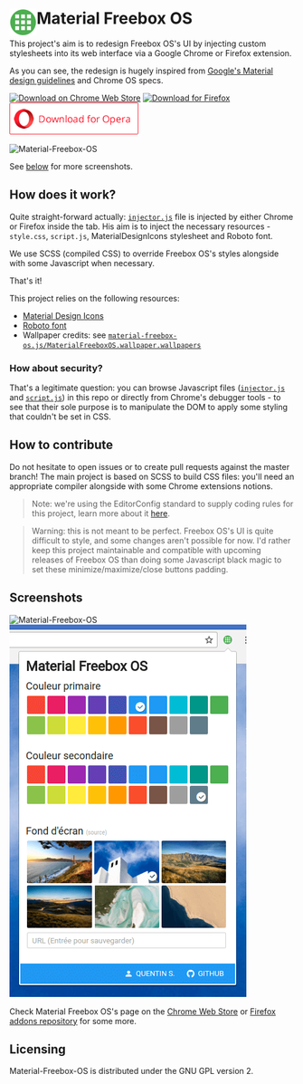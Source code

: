 # <img src="/data/img/icon-48x48.png" align="left" /> Material Freebox OS

This project's aim is to redesign Freebox OS's UI by injecting custom stylesheets into its web interface via a Google Chrome
or Firefox extension.

As you can see, the redesign is hugely inspired from [Google's Material design guidelines](http://www.google.com/design/spec/material-design/introduction.html)
and Chrome OS specs.

[![Download on Chrome Web Store](doc/download-chrome-web-store.png)](https://chrome.google.com/webstore/detail/material-freebox-os/lhdfonhgkclaigpfmclbahllambeednh)
[![Download for Firefox](doc/download-firefox.png)](https://addons.mozilla.org/fr/firefox/addon/material-freeboxos/)
[![Download for Opera](doc/download-opera.png)](doc/opera/opera-en.md)

![Material-Freebox-OS](doc/screenshot2.png)

See [below](#screenshots) for more screenshots.

## How does it work?
Quite straight-forward actually: [`injector.js`](data/js/injector.js) file is injected by either Chrome or Firefox inside the tab.
 His aim is to inject the necessary resources - `style.css`, `script.js`, MaterialDesignIcons stylesheet and Roboto font.

We use SCSS (compiled CSS) to override Freebox OS's styles alongside with some Javascript when necessary.

That's it!

This project relies on the following resources:

* [Material Design Icons](https://materialdesignicons.com)
* [Roboto font](https://www.google.com/fonts/specimen/Roboto)
* Wallpaper credits: see [`material-freebox-os.js/MaterialFreeboxOS.wallpaper.wallpapers`](https://github.com/chteuchteu/Material-Freebox-OS/blob/master/data/js/material-freebox-os.js#L71)


### How about security?
That's a legitimate question: you can browse Javascript files ([`injector.js`](data/js/injector.js) and [`script.js`](data/js/script.js))
 in this repo or directly from Chrome's debugger tools - to see that their sole purpose is to manipulate the DOM to apply
 some styling that couldn't be set in CSS.

## How to contribute
Do not hesitate to open issues or to create pull requests against the master branch!
The main project is based on SCSS to build CSS files: you'll need an appropriate compiler alongside with some Chrome extensions notions.

> Note: we're using the EditorConfig standard to supply coding rules for this project, learn more about it [here](http://editorconfig.org/).

> Warning: this is not meant to be perfect. Freebox OS's UI is quite difficult to style, and some changes aren't possible for now.
I'd rather keep this project maintainable and compatible with upcoming releases of Freebox OS than doing some Javascript black
magic to set these minimize/maximize/close buttons padding.

## Screenshots
![Material-Freebox-OS](doc/screenshot1.png)
![Material-Freebox-OS](doc/screenshot3.png)

Check Material Freebox OS's page on the [Chrome Web Store](https://chrome.google.com/webstore/detail/material-freebox-os/lhdfonhgkclaigpfmclbahllambeednh)
 or [Firefox addons repository](https://addons.mozilla.org/fr/firefox/addon/material-freeboxos/) for some more.

## Licensing
Material-Freebox-OS is distributed under the GNU GPL version 2.
